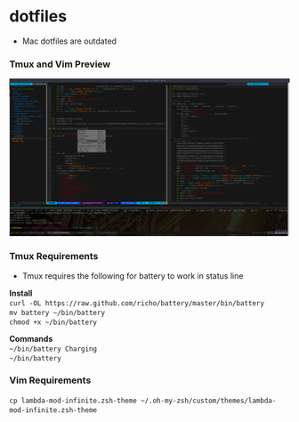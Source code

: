 # dotfiles

* Mac dotfiles are outdated

### Tmux and Vim Preview
![preview](/vim-tmux-preview.png)

### Tmux Requirements
* Tmux requires the following for battery to work in status line

**Install**   
`curl -OL https://raw.github.com/richo/battery/master/bin/battery`  
`mv battery ~/bin/battery`  
`chmod +x ~/bin/battery`  

**Commands**  
`~/bin/battery Charging`  
`~/bin/battery` 

### Vim Requirements    
`cp lambda-mod-infinite.zsh-theme ~/.oh-my-zsh/custom/themes/lambda-mod-infinite.zsh-theme` 
